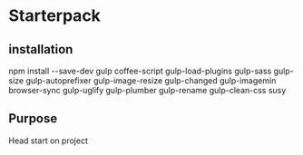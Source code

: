 # Starterpack
## installation

npm install --save-dev gulp coffee-script gulp-load-plugins gulp-sass gulp-size gulp-autoprefixer gulp-image-resize gulp-changed gulp-imagemin browser-sync gulp-uglify gulp-plumber gulp-rename gulp-clean-css susy


## Purpose
Head start on project
